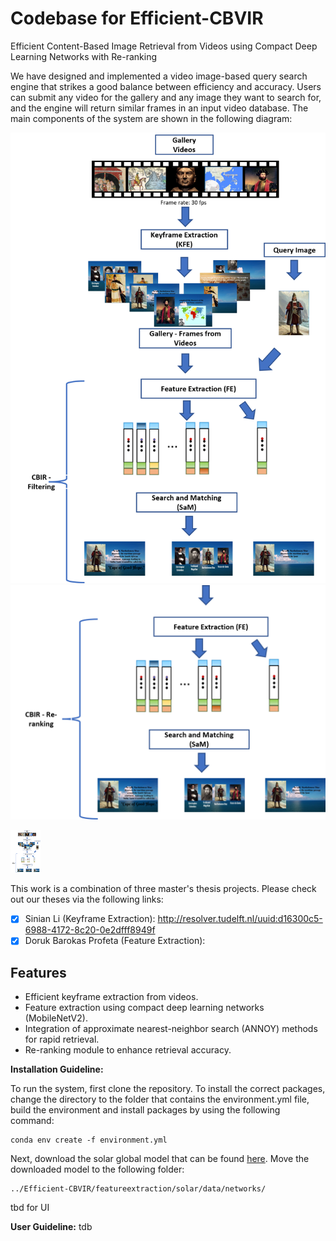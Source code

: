 # Codebase for Efficient-CBVIR
Efficient Content-Based Image Retrieval from Videos using Compact Deep Learning Networks with Re-ranking


We have designed and implemented a video image-based query search engine that strikes a good balance between efficiency and accuracy. Users can submit any video for the gallery and any image they want to search for, and the engine will return similar frames in an input video database. The main components of the system are shown in the following diagram:

![pipeline](https://github.com/dorukbarokas/Efficient-CBVIR/blob/main/Picture3.png)
![pipeline2](https://github.com/dorukbarokas/Efficient-CBVIR/blob/main/Picture4.png)

<img src="https://github.com/dorukbarokas/Efficient-CBVIR/blob/main/Picture3.png" width="48">

This work is a combination of three master's thesis projects. Please check out our theses via the following links:
- [x] Sinian Li (Keyframe Extraction): http://resolver.tudelft.nl/uuid:d16300c5-6988-4172-8c20-0e2dfff8949f
- [x] Doruk Barokas Profeta (Feature Extraction):

## Features

- Efficient keyframe extraction from videos.
- Feature extraction using compact deep learning networks (MobileNetV2).
- Integration of approximate nearest-neighbor search (ANNOY) methods for rapid retrieval.
- Re-ranking module to enhance retrieval accuracy.

**Installation Guideline:**

To run the system, first clone the repository. To install the correct packages, change the directory to the folder that contains the environment.yml file, build the environment and install packages by using the following command:

```
conda env create -f environment.yml
```

Next, download the solar global model that can be found [here](https://imperialcollegelondon.box.com/shared/static/fznpeayct6btel2og2wjjgvqw0ziqnk4.pth). Move the downloaded model to the following folder: 

```
../Efficient-CBVIR/featureextraction/solar/data/networks/
``` 

tbd for UI

**User Guideline:**
tdb


